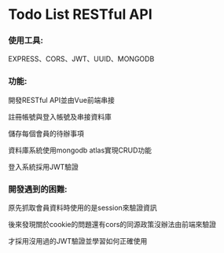 <h1>Todo List RESTful API</h1>
<h3>使用工具:</h3>
<p>EXPRESS、CORS、JWT、UUID、MONGODB</p>
<h3>功能:</h3>
<p>開發RESTful API並由Vue前端串接</p>
<p>註冊帳號與登入帳號及串接資料庫</p>
<p>儲存每個會員的待辦事項</p>
<p>資料庫系統使用mongodb atlas實現CRUD功能</p>
<p>登入系統採用JWT驗證</p>
<h3>開發遇到的困難:</h3>
<p>原先抓取會員資料時使用的是session來驗證資訊</p>
<p>後來發現關於cookie的問題還有cors的同源政策沒辦法由前端來驗證</p>
<p>才採用沒用過的JWT驗證並學習如何正確使用</p>
